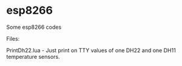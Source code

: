 # esp8266
Some esp8266 codes

Files:

PrintDh22.lua - Just print on TTY values of one DH22 and one DH11 temperature sensors.
